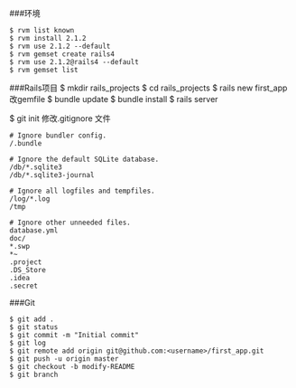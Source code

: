 ###环境
```
$ rvm list known
$ rvm install 2.1.2
$ rvm use 2.1.2 --default
$ rvm gemset create rails4
$ rvm use 2.1.2@rails4 --default
$ rvm gemset list
```

###Rails项目
$ mkdir rails_projects
$ cd rails_projects
$ rails new first_app
改gemfile
$ bundle update
$ bundle install
$ rails server

$ git init
修改.gitignore 文件
```
# Ignore bundler config.
/.bundle

# Ignore the default SQLite database.
/db/*.sqlite3
/db/*.sqlite3-journal

# Ignore all logfiles and tempfiles.
/log/*.log
/tmp

# Ignore other unneeded files.
database.yml
doc/
*.swp
*~
.project
.DS_Store
.idea
.secret
```

###Git
```
$ git add .
$ git status
$ git commit -m "Initial commit"
$ git log
$ git remote add origin git@github.com:<username>/first_app.git
$ git push -u origin master
$ git checkout -b modify-README
$ git branch
```